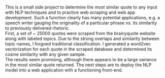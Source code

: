 This is a small side project to determine the most similar quote to any input with NLP techniques and to practice web scraping and web app development. 
Such a function clearly has many potential applications, e.g. a speech writer gauging the originality of a particular phrase vs. its similarity to previously delivered rhetoric.  
First, a set of ~ 25000 quotes were scraped from the brainyquote website along with labeled topics. 
Due to the strong overlaps and similarity between topic names, I forgoed traditional classification.
I generated a word2vec vectorization for each quote in the scraped database and determined its cosine similarity with any given sample.  
The results seem promising, although there appears to be a large variance in the most similar quote returned. 
The next steps are to deploy the NLP model into a web application with a functioning front-end. 
